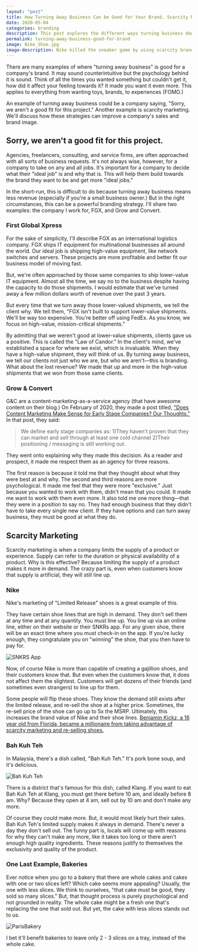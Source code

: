 ```yaml
---
layout: "post"
title: How Turning Away Business Can be Good for Your Brand. Scarcity Marketing & Better Brands.
date: 2020-05-04
categories: branding
description: This post explores the different ways turning business down can be beneficial to a brand. We'll discuss consulting and scarcity branding.
permalink: turning-away-business-good-for-brand
image: Nike_Shoe.jpg
image-description: Nike killed the sneaker game by using scarcity branding.
---
```


There are many examples of where "turning away business" is good for a company's brand. It may sound counterintuitive but the psychology behind it is sound. Think of all the times you wanted something but couldn't get it, how did it affect your feeling towards it? It made you want it even more. This applies to everything from wanting toys, brands, to experiences (FOMO.)

An example of turning away business could be a company saying, "Sorry, we aren't a good fit for this project." Another example is scarcity marketing. We'll discuss how these strategies can improve a company's sales and brand image.

## Sorry, we aren't a good fit for this project.

Agencies, freelancers, consulting, and service firms, are often approached with all sorts of business requests. It's not always wise, however, for a company to take on any and all jobs. It's important for a company to decide what their "ideal job" is and why that is. This will help them build towards the brand they want to be and get more "ideal jobs."

In the short-run, this is difficult to do because turning away business means less revenue (especially if you're a small business owner.) But in the right circumstances, this can be a powerful branding strategy. I'll share two examples: the company I work for, FGX, and Grow and Convert.

### First Global Xpress
For the sake of simplicity, I'll describe FGX as an international logistics company. FGX ships IT equipment for multinational businesses all around the world. Our ideal job is shipping high-value equipment, like network switches and servers. These projects are more profitable and better fit our business model of moving fast.

But, we're often approached by those same companies to ship lower-value IT equipment. Almost all the time, we say no to the business despite having the capacity to do those shipments. I would estimate that we've turned away a few million dollars worth of revenue over the past 3 years.

But every time that we turn away those lower-valued shipments, we tell the client why. We tell them, "FGX isn't built to support lower-value shipments. We'll be way too expensive. You're better off using FedEx. As you know, we focus on high-value, mission-critical shipments."

By admitting that we weren't good at lower-value shipments, clients gave us a positive. This is called the "Law of Candor." In the client's mind, we've established a space for where we exist, which is invaluable. When they have a high-value shipment, they will think of us. By turning away business, we tell our clients not just who we are, but who we aren't—this is branding. What about the lost revenue? We made that up and more in the high-value shipments that we won from those same clients.

### Grow & Convert
G&C are a content-marketing-as-a-service agency (that have awesome content on their blog.) On February of 2020, they made a post titled, ["Does Content Marketing Make Sense for Early Stage Companies? Our Thoughts."](https://growandconvert.com/content-marketing/does-content-marketing-make-sense-early-stage-companies/) In that post, they said:

>We define early stage companies as: 1)They haven't proven that they can market and sell through at least one cold channel 2)Their positioning / messaging is still working out.

They went onto explaining why they made this decision. As a reader and prospect, it made me respect them as an agency for three reasons.

The first reason is because it told me that they thought about what they were best at and why. The second and third reasons are more psychological. It made me feel that they were more "exclusive." Just because you wanted to work with them, didn't mean that you could. It made me want to work with them even more. It also told me one more thing—that they were in a position to say no. They had enough business that they didn't have to take every single new client. If they have options and can turn away business, they must be good at what they do.

## Scarcity Marketing
Scarcity marketing is when a company limits the supply of a product or experience. Supply can refer to the duration or physical availability of a product. Why is this effective? Because limiting the supply of a product makes it more in demand. The crazy part is, even when customers know that supply is artificial, they will still line up.

### Nike
Nike's marketing of "Limited Release" shoes is a great example of this.

They have certain shoe lines that are high in demand. They don't sell them at any time and at any quantity. You must line up. You line up via an online line, either on their website or their SNKRs app. For any given shoe, there will be an exact time where you must check-in on the app. If you're lucky enough, they congratulate you on "winning" the shoe, that you then have to pay for.

![SNKRS App](/assets/blogimages/SNKRS.jpg#center "SNKRS App")

Now, of course Nike is more than capable of creating a gajillion shoes, and their customers know that. But even when the customers know that, it does not affect them the slightest. Customers will get dozens of their friends (and sometimes even strangers) to line up for them.

Some people will flip these shoes. They know the demand still exists after the limited release, and re-sell the shoe at a higher price. Sometimes, the re-sell price of the shoe can go up to 5x the MSRP. Ultimately, this increases the brand value of Nike and their shoe lines. [Benjamin Kickz, a 16 year old from Florida, became a millionaire from taking advantage of scarcity marketing and re-selling shoes.](http://yonah.org/channel/sneakerdon-benjamin-kapelushnik/)

### Bah Kuh Teh
In Malaysia, there's a dish called, "Bah Kuh Teh." It's pork bone soup, and it's delicious.

![Bah Kuh Teh](/assets/blogimages/BahKuhTeh.jpg#center "Bah Kuh Teh")

There is a district that's famous for this dish, called Klang. If you want to eat Bah Kuh Teh at Klang, you must get there before 10 am, and ideally before 8 am. Why? Because they open at 4 am, sell out by 10 am and don't make any more.

Of course they *could* make more. But, it would most likely hurt their sales. Bah Kuh Teh's limited supply makes it always in demand. There's never a day they don't sell out. The funny part is, locals will come up with reasons for why they can't make any more, like it takes too long or there aren't enough high quality ingredients. These reasons justify to themselves the exclusivity and quality of the product.

### One Last Example, Bakeries

Ever notice when you go to a bakery that there are whole cakes and cakes with one or two slices left? Which cake seems more appealing? Usually, the one with less slices. We think to ourselves, "that cake must be good, they sold so many slices." But, that thought process is purely psychological and not grounded in reality. The whole cake might be a fresh one that's replacing the one that sold out. But yet, the cake with less slices stands out to us.

![ParisBakery](/assets/blogimages/ParisBakery.jpg#center "A Bakery in Paris")

I bet it'll benefit bakeries to leave only 2 - 3 slices on a tray, instead of the whole cake.
